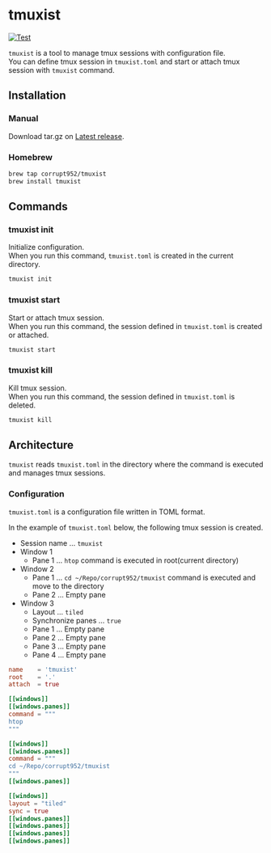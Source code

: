 # tmuxist

[![Test](https://github.com/corrupt952/tmuxist/actions/workflows/test.yaml/badge.svg)](https://github.com/corrupt952/tmuxist/actions/workflows/test.yaml)

`tmuxist` is a tool to manage tmux sessions with configuration file.  
You can define tmux session in `tmuxist.toml` and start or attach tmux session with `tmuxist` command.

## Installation

### Manual

Download tar.gz on [Latest release](https://github.com/corrupt952/tmuxist/releases/latest).

### Homebrew

```sh
brew tap corrupt952/tmuxist
brew install tmuxist
```

## Commands

### tmuxist init

Initialize configuration.  
When you run this command, `tmuxist.toml` is created in the current directory.

```sh
tmuxist init
```

### tmuxist start

Start or attach tmux session.  
When you run this command, the session defined in `tmuxist.toml` is created or attached.

```sh
tmuxist start
```

### tmuxist kill

Kill tmux session.  
When you run this command, the session defined in `tmuxist.toml` is deleted.

```sh
tmuxist kill
```

## Architecture

`tmuxist` reads `tmuxist.toml` in the directory where the command is executed and manages tmux sessions.  

### Configuration

`tmuxist.toml` is a configuration file written in TOML format.

In the example of `tmuxist.toml` below, the following tmux session is created.

- Session name ... `tmuxist`
- Window 1
    - Pane 1 ... `htop` command is executed in root(current directory)
- Window 2
    - Pane 1 ... `cd ~/Repo/corrupt952/tmuxist` command is executed and move to the directory
    - Pane 2 ... Empty pane
- Window 3
    - Layout ... `tiled`
    - Synchronize panes ... `true`
    - Pane 1 ... Empty pane
    - Pane 2 ... Empty pane
    - Pane 3 ... Empty pane
    - Pane 4 ... Empty pane

```toml
name    = 'tmuxist'
root    = '.'
attach  = true

[[windows]]
[[windows.panes]]
command = """
htop
"""

[[windows]]
[[windows.panes]]
command = """
cd ~/Repo/corrupt952/tmuxist
"""
[[windows.panes]]

[[windows]]
layout = "tiled"
sync = true
[[windows.panes]]
[[windows.panes]]
[[windows.panes]]
[[windows.panes]]
```
